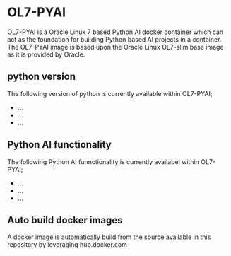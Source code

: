 # OL7-PYAI
OL7-PYAI is a Oracle Linux 7 based Python AI docker container which can act as the foundation for building Python based AI projects in a container. The OL7-PYAI image is based upon the Oracle Linux OL7-slim base image as it is provided by Oracle. 

## python version
The following version of python is currently available within OL7-PYAI;
* ...
* ...
* ...

## Python AI functionality
The following Python AI funnctionality is currently availabel within OL7-PYAI;
* ...
* ...
* ...

## Auto build docker images
A docker image is automatically build from the source available in this repository by leveraging hub.docker.com
